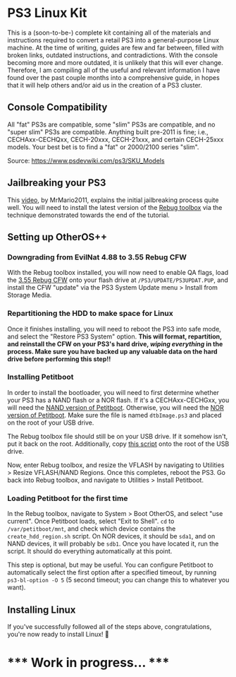 # PS3 Linux Kit

This is a (soon-to-be-) complete kit containing all of the materials and instructions required to convert a retail PS3 into a general-purpose Linux machine. At the time of writing, guides are few and far between, filled with broken links, outdated instructions, and contradictions. With the console becoming more and more outdated, it is unlikely that this will ever change. Therefore, I am compiling all of the useful and relevant information I have found over the past couple months into a comprehensive guide, in hopes that it will help others and/or aid us in the creation of a PS3 cluster.

## Console Compatibility

All "fat" PS3s are compatible, some "slim" PS3s are compatible, and no "super slim" PS3s are compatible. Anything built pre-2011 is fine; i.e., CECHAxx-CECHQxx, CECH-20xxx, CECH-21xxx, and certain CECH-25xxx models. Your best bet is to find a "fat" or 2000/2100 series "slim". 

Source: https://www.psdevwiki.com/ps3/SKU_Models

## Jailbreaking your PS3

This [video](https://www.youtube.com/watch?v=QldjWRGH0wA), by MrMario2011, explains the initial jailbreaking process quite well. You will need to install the latest version of the [Rebug toolbox](https://github.com/Joonie86/Rebug-Toolbox/releases) via the technique demonstrated towards the end of the tutorial.

## Setting up OtherOS++

### Downgrading from EvilNat 4.88 to 3.55 Rebug CFW

With the Rebug toolbox installed, you will now need to enable QA flags, load the [3.55 Rebug CFW](http://xanthe.cc/?a=download&file=355_60G_COLDBOOT_PS3UPDAT.PUP) onto your flash drive at `/PS3/UPDATE/PS3UPDAT.PUP`, and install the CFW "update" via the PS3 System Update menu > Install from Storage Media.

### Repartitioning the HDD to make space for Linux

Once it finishes installing, you will need to reboot the PS3 into safe mode, and select the "Restore PS3 System" option. **This will format, repartition, and reinstall the CFW on your PS3's hard drive, *wiping everything* in the process. Make sure you have backed up any valuable data on the hard drive before performing this step!!** 

### Installing Petitboot

In order to install the bootloader, you will need to first determine whether your PS3 has a NAND flash or a NOR flash. If it's a CECHAxx-CECHGxx, you will need the [NAND version of Petitboot](http://xanthe.cc/?a=download&file=dtbImage.ps3.bin.minimal). Otherwise, you will need the [NOR version of Petitboot](http://xanthe.cc/?a=download&file=dtbImage.ps3). Make sure the file is named `dtbImage.ps3` and placed on the root of your USB drive.

The Rebug toolbox file should still be on your USB drive. If it somehow isn't, put it back on the root. Additionally, copy [this script](http://xanthe.cc/?a=download&file=create_hdd_region.sh) onto the root of the USB drive.

Now, enter Rebug toolbox, and resize the VFLASH by navigating to Utilities > Resize VFLASH/NAND Regions. Once this completes, reboot the PS3. Go back into Rebug toolbox, and navigate to Utilities > Install Petitboot.

### Loading Petitboot for the first time

In the Rebug toolbox, navigate to System > Boot OtherOS, and select "use current". Once Petitboot loads, select "Exit to Shell". `cd` to `/var/petitboot/mnt`, and check which device contains the `create_hdd_region.sh` script. On NOR devices, it should be `sda1`, and on NAND devices, it will probably be `sdb1`. Once you have located it, run the script. It should do everything automatically at this point.

This step is optional, but may be useful. You can configure Petitboot to automatically select the first option after a specified timeout, by running `ps3-bl-option -O 5` (5 second timeout; you can change this to whatever you want). 

## Installing Linux

If you've successfully followed all of the steps above, congratulations, you're now ready to install Linux! :partying_face:

# \*\*\* Work in progress... \*\*\*
